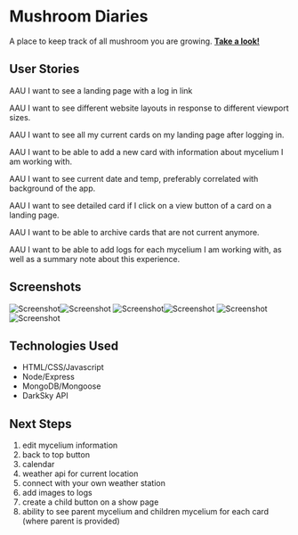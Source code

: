 # Mushroom Diaries

A place to keep track of all mushroom you are growing.
**[Take a look!](https://mushroom-diaries.herokuapp.com/)**

## User Stories

AAU I want to see a landing page with a log in link

AAU I want to see different website layouts in response to different viewport sizes.

AAU I want to see all my current cards  on my landing page after logging in.

AAU I want to be able to add a new card with information about mycelium I am working with.

AAU I want to see current date and temp, preferably correlated with background of the app.

AAU I want to see detailed card if I click on a view button of a card on a landing page.

AAU I want to be able to archive cards that are not current anymore.

AAU I want to be able to add logs for each mycelium I am working with, as well as a summary note about this experience.



## Screenshots
![Screenshot](public/images/screenshot1.png)![Screenshot](public/images/screenshot2.png)
![Screenshot](public/images/screenshot4.png)![Screenshot](public/images/screenshot3.png)
![Screenshot](public/images/screenshot6.png)![Screenshot](public/images/screenshot5.png)


## Technologies Used
* HTML/CSS/Javascript
* Node/Express
* MongoDB/Mongoose
* DarkSky API

## Next Steps
1. edit mycelium information
2. back to top button
3. calendar
4. weather api for current location
5. connect with your own weather station
6. add images to logs
7. create a child button on a show page
8. ability to see parent mycelium and children mycelium for each card (where parent is provided)

